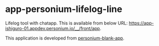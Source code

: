 # app-personium-lifelog-line

Lifelog tool with chatapp. This is available from below URL: https://app-ishiguro-01.appdev.personium.io/__/front/app.

This application is developed from [personium-blank-app](https://github.com/personium/personium-blank-app).